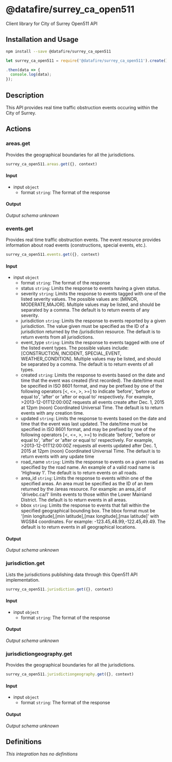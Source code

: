 # @datafire/surrey_ca_open511

Client library for City of Surrey Open511 API

## Installation and Usage
```bash
npm install --save @datafire/surrey_ca_open511
```
```js
let surrey_ca_open511 = require('@datafire/surrey_ca_open511').create();

.then(data => {
  console.log(data);
});
```

## Description

This API provides real time traffic obstruction events occuring within the City of Surrey.

## Actions

### areas.get
Provides the geographical boundaries for all the jurisdictions.


```js
surrey_ca_open511.areas.get({}, context)
```

#### Input
* input `object`
  * format `string`: The format of the response

#### Output
*Output schema unknown*

### events.get
Provides real time traffic obstruction events.  The event resource provides information about road events (constructions, special events, etc.).


```js
surrey_ca_open511.events.get({}, context)
```

#### Input
* input `object`
  * format `string`: The format of the response
  * status `string`: Limits the response to events having a given status.
  * severity `string`: Limits the response to events tagged with one of the listed severity values. The possible values are: [MINOR, MODERATE,MAJOR]. Multiple values may be listed, and should be separated by a comma. The default is to return events of any severity.
  * jurisdiction `string`: Limits the response to events reported by a given jurisdiction. The value given must be specified as the ID of a jurisdiction returned by the /jurisdiction resource. The default is to return events from all jurisdictions.
  * event_type `string`: Limits the response to events tagged with one of the listed event types. The possible values include: [CONSTRUCTION, INCIDENT, SPECIAL_EVENT, WEATHER_CONDITION]. Multiple values may be listed, and should be separated by a comma. The default is to return events of all types.
  * created `string`: Limits the response to events based on the date and time that the event was created (first recorded). The date/time must be specified in ISO 8601 format, and may be prefixed by one of the following operators [<, <=, >, >=] to indicate 'before', 'before or equal to', 'after' or 'after or equal to' respectively. For example, >2013-12-01T12:00:00Z requests all events create after Dec. 1, 2015 at 12pm (noon) Coordinated Universal Time. The default is to return events with any creation time.
  * updated `string`: Limits the response to events based on the date and time that the event was last updated. The date/time must be specified in ISO 8601 format, and may be prefixed by one of the following operators [<, <=, >, >=] to indicate 'before', 'before or equal to', 'after' or 'after or equal to' respectively. For example, >2013-12-01T12:00:00Z requests all events updated after Dec. 1, 2015 at 12pm (noon) Coordinated Universal Time. The default is to return events with any update time
  * road_name `string`: Limits the response to events on a given road as specified by the road name. An example of a valid road name is 'Highway 1'. The default is to return events on all roads.
  * area_id `string`: Limits the response to events within one of the specified areas. An area must be specified as the ID of an item returned by the /areas resource. For example: an area_id of 'drivebc.ca/1' limits events to those within the Lower Mainland District. The default is to return events in all areas.
  * bbox `string`: Limits the response to events that fall within the specified geographical bounding box. The bbox format must be '[min longitude],[min latitude],[max longitude],[max latitude]' with WGS84 coordinates. For example: -123.45,48.99,-122.45,49.49. The default is to return events in all geographical locations.

#### Output
*Output schema unknown*

### jurisdiction.get
Lists the jurisdictions publishing data through this Open511 API implementation.


```js
surrey_ca_open511.jurisdiction.get({}, context)
```

#### Input
* input `object`
  * format `string`: The format of the response

#### Output
*Output schema unknown*

### jurisdictiongeography.get
Provides the geographical boundaries for all the jurisdictions.


```js
surrey_ca_open511.jurisdictiongeography.get({}, context)
```

#### Input
* input `object`
  * format `string`: The format of the response

#### Output
*Output schema unknown*



## Definitions

*This integration has no definitions*
